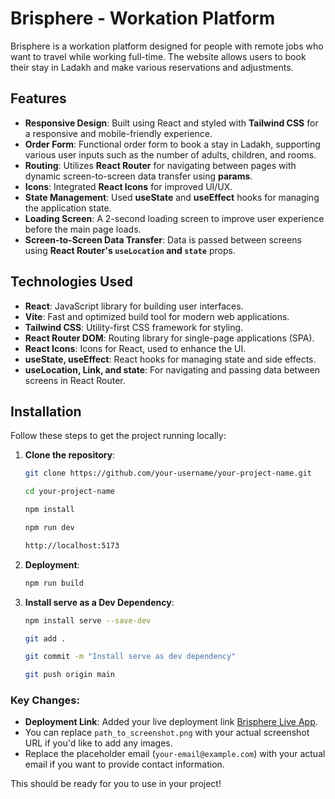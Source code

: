 
# Brisphere - Workation Platform

Brisphere is a workation platform designed for people with remote jobs who want to travel while working full-time. The website allows users to book their stay in Ladakh and make various reservations and adjustments.

## Features

- **Responsive Design**: Built using React and styled with **Tailwind CSS** for a responsive and mobile-friendly experience.
- **Order Form**: Functional order form to book a stay in Ladakh, supporting various user inputs such as the number of adults, children, and rooms.
- **Routing**: Utilizes **React Router** for navigating between pages with dynamic screen-to-screen data transfer using **params**.
- **Icons**: Integrated **React Icons** for improved UI/UX.
- **State Management**: Used **useState** and **useEffect** hooks for managing the application state.
- **Loading Screen**: A 2-second loading screen to improve user experience before the main page loads.
- **Screen-to-Screen Data Transfer**: Data is passed between screens using **React Router's `useLocation` and `state`** props.

## Technologies Used

- **React**: JavaScript library for building user interfaces.
- **Vite**: Fast and optimized build tool for modern web applications.
- **Tailwind CSS**: Utility-first CSS framework for styling.
- **React Router DOM**: Routing library for single-page applications (SPA).
- **React Icons**: Icons for React, used to enhance the UI.
- **useState, useEffect**: React hooks for managing state and side effects.
- **useLocation, Link, and state**: For navigating and passing data between screens in React Router.

## Installation

Follow these steps to get the project running locally:

1. **Clone the repository**:
   ```bash
   git clone https://github.com/your-username/your-project-name.git
   ```
   ```bash
   cd your-project-name
   ```
   ```bash
   npm install
   ```
   ```bash
   npm run dev
   ```
   ```bash
   http://localhost:5173
   ```
   
2. **Deployment**:
   ```bash
   npm run build
   ```
3. **Install serve as a Dev Dependency**:
   ```bash
   npm install serve --save-dev
   ```
   ```bash
   git add .
   ```
   ```bash
   git commit -m "Install serve as dev dependency"
   ```
   ```bash
   git push origin main
   ```

   



### Key Changes:
- **Deployment Link**: Added your live deployment link [Brisphere Live App](https://marketesq-react-app-2.onrender.com).
- You can replace `path_to_screenshot.png` with your actual screenshot URL if you'd like to add any images. 
- Replace the placeholder email (`your-email@example.com`) with your actual email if you want to provide contact information.

This should be ready for you to use in your project!






